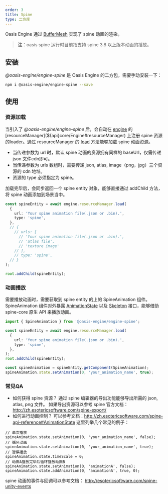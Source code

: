 ```yaml
---
order: 3
title: Spine
type: 二方库
---
```


Oasis Engine 通过 [BufferMesh](${docs}buffer-mesh-cn) 实现了 spine 动画的渲染。

> **注**：oasis spine 运行时目前指支持 spine 3.8 以上版本动画的播放。

<playground src="spine-animation.ts"></playground>

## 安装

_@oasis-engine/engine-spine_ 是 Oasis Engine 的二方包，需要手动安装一下：

```bash
npm i @oasis-engine/engine-spine --save
```

## 使用
### 资源加载

当引入了 _@oasis-engine/engine-spine_ 后，会自动在 [engine](${api}core/Engine) 的 [resourceManager](${api}core/Engine#resourceManager) 上注册 spine 资源的loader。通过 resourceManager 的 [load](${api}core/ResourceManager/#load) 方法能够加载 spine 动画资源。

- 当传递参数为 url 时，默认 spine 动画的资源拥有同样的 baseUrl，仅需传递 json 文件cdn即可。
- 当传递参数为 urls 数组时，需要传递 json, atlas, image（png，jpg）三个资源的 cdn 地址。
- 资源的 type 必须指定为 spine。

加载完毕后，会同步返回一个 spine entity 对象，能够直接通过 addChild 方法，将 spine 动画添加到场景当中。

```typescript
const spineEntity = await engine.resourceManager.load(
  {
    url: 'Your spine animation file(.json or .bin).',
    type: 'spine',
  },
  // {
    // urls: [
      // 'Your spine animation file(.json or .bin).',
      // 'atlas file',
      // 'texture image'
    // ],
    // type: 'spine',
  // }
);

root.addChild(spineEntity);

```

### 动画播放

需要播放动画时，需要获取到 spine entity 的上的 SpineAnimation 组件。SpineAnimation 组件对外暴露 [AnimationState](http://zh.esotericsoftware.com/spine-api-reference#AnimationState) 以及 [Skeleton](http://zh.esotericsoftware.com/spine-api-reference#Skeleton) 接口，能够借助 spine-core 原生 API 来播放动画。

```typescript
import { SpineAnimation } from '@oasis-engine/engine-spine';

const spineEntity = await engine.resourceManager.load(
  {
    url: 'Your spine animation file(.json or .bin).',
    type: 'spine',
  },
);
root.addChild(spineEntity);

const spineAnimation = spineEntity.getComponent(SpineAnimation);
spineAnimation.state.setAnimation(0, 'your_animation_name', true);

```

### 常见QA
- 如何获得 spine 资源？
通过 spine 编辑器的导出功能能够导出所需的 json, atlas, png 文件。
如果导出资源可以参考 spine 官方文档：http://zh.esotericsoftware.com/spine-export/
- 如何进行动画控制？
可以参考文档：http://zh.esotericsoftware.com/spine-api-reference#AnimationState
这里列举几个常见的例子：
```
// 单次播放
spineAnimation.state.setAnimation(0, 'your_animation_name', false);
// 循环动画
spineAnimation.state.setAnimation(0, 'your_animation_name', true);
// 暂停播放
spineAnimation.state.timeScale = 0;
// 动画A播放完毕后循环播放动画B
spineAnimation.state.setAnimation(0, 'animationA', false);
spineAnimation.state.addAnimation(0, 'animationA', true, 0);
```
spine 动画的事件与回调可以参考文档：
http://esotericsoftware.com/spine-unity-events



